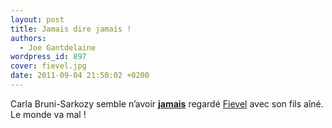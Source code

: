 ```yaml
---
layout: post
title: Jamais dire jamais !
authors:
  - Joe Gantdelaine
wordpress_id: 897
cover: fievel.jpg
date: 2011-09-04 21:50:02 +0200
---
```


Carla Bruni-Sarkozy semble n’avoir
[**jamais**](http://www.lemonde.fr/politique/article/2011/09/04/carla-bruni-sarkozy-je-ne-montrerai-jamais-de-photos-de-mon-enfant_1567613_823448.html)
regardé [Fievel](http://www.youtube.com/watch?v=mg1Zpjme9Bc) avec son fils aîné.
Le monde va mal !
